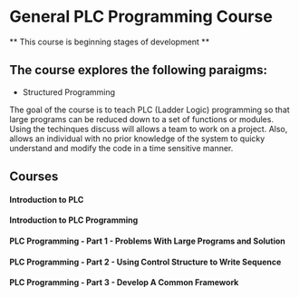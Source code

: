 # General PLC Programming Course

** This course is beginning stages of development **

## The course explores the following paraigms: 
  
- Structured Programming

The goal of the course is to teach PLC (Ladder Logic) programming so that large programs can 
be reduced down to a set of functions or modules. Using the techinques discuss will allows a team to work on 
a project. Also, allows an individual with no prior knowledge of the system to quicky understand and modify the
code in a time sensitive manner.

## Courses 

#### Introduction to PLC 
#### Introduction to PLC Programming
#### PLC Programming - Part 1 -  Problems With Large Programs and Solution 
#### PLC Programming - Part 2 - Using Control Structure to Write Sequence
#### PLC Programming - Part 3 - Develop A Common Framework 




